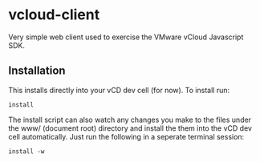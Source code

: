 vcloud-client
=============

Very simple web client used to exercise the VMware vCloud Javascript SDK.

Installation
------------

This installs directly into your vCD dev cell (for now). To install run:

    install

The install script can also watch any changes you make to the files under 
the www/ (document root) directory and install the them into the vCD dev
cell automatically. Just run the following in a seperate terminal session:

    install -w
